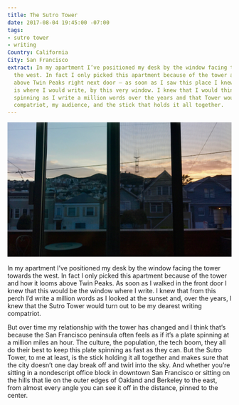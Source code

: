 ```yaml
---
title: The Sutro Tower
date: 2017-08-04 19:45:00 -07:00
tags:
- sutro tower
- writing
Country: California
City: San Francisco
extract: In my apartment I’ve positioned my desk by the window facing the tower towards
  the west. In fact I only picked this apartment because of the tower and how it looms
  above Twin Peaks right next door — as soon as I saw this place I knew that this
  is where I would write, by this very window. I knew that I would think of the city
  spinning as I write a million words over the years and that Tower would be my writing
  compatriot, my audience, and the stick that holds it all together.
---
```


![IMG_0531.jpg](/uploads/IMG_0531.jpg)

In my apartment I’ve positioned my desk by the window facing the tower towards the west. In fact I only picked this apartment because of the tower and how it looms above Twin Peaks. As soon as I walked in the front door I knew that this would be the window where I write. I knew that from this perch I’d write a million words as I looked at the sunset and, over the years, I knew that the Sutro Tower would turn out to be my dearest writing compatriot. 

But over time my relationship with the tower has changed and I think that’s because the San Francisco peninsula often feels as if it’s a plate spinning at a million miles an hour. The culture, the population, the tech boom, they all do their best to keep this plate spinning as fast as they can. But the Sutro Tower, to me at least, is the stick holding it all together and makes sure that the city doesn’t one day break off and twirl into the sky. And whether you’re sitting in a nondescript office block in downtown San Francisco or sitting on the hills that lie on the outer edges of Oakland and Berkeley to the east, from almost every angle you can see it off in the distance, pinned to the center.
